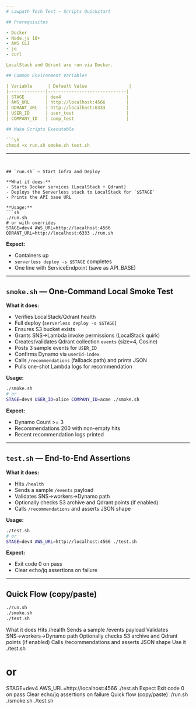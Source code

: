 ```yaml
---
# Lawpath Tech Test — Scripts Quickstart

## Prerequisites

- Docker
- Node.js 18+
- AWS CLI
- jq
- curl

LocalStack and Qdrant are run via Docker.

## Common Environment Variables

| Variable      | Default Value                |
|--------------|------------------------------|
| STAGE        | dev4                         |
| AWS_URL      | http://localhost:4566        |
| QDRANT_URL   | http://localhost:6333        |
| USER_ID      | user_test                    |
| COMPANY_ID   | comp_test                    |

## Make Scripts Executable

```sh
chmod +x run.sh smoke.sh test.sh
```

---
```


## `run.sh` — Start Infra and Deploy

**What it does:**
- Starts Docker services (LocalStack + Qdrant)
- Deploys the Serverless stack to LocalStack for `$STAGE`
- Prints the API base URL

**Usage:**
```sh
./run.sh
# or with overrides
STAGE=dev4 AWS_URL=http://localhost:4566 QDRANT_URL=http://localhost:6333 ./run.sh
```

**Expect:**
- Containers up
- `serverless deploy -s $STAGE` completes
- One line with ServiceEndpoint (save as API_BASE)

---

## `smoke.sh` — One-Command Local Smoke Test

**What it does:**
- Verifies LocalStack/Qdrant health
- Full deploy (`serverless deploy -s $STAGE`)
- Ensures S3 bucket exists
- Grants SNS→Lambda invoke permissions (LocalStack quirk)
- Creates/validates Qdrant collection `events` (size=4, Cosine)
- Posts 3 sample events for `USER_ID`
- Confirms Dynamo via `userId-index`
- Calls `/recommendations` (fallback path) and prints JSON
- Pulls one-shot Lambda logs for recommendation

**Usage:**
```sh
./smoke.sh
# or
STAGE=dev4 USER_ID=alice COMPANY_ID=acme ./smoke.sh
```

**Expect:**
- Dynamo Count >= 3
- Recommendations 200 with non-empty hits
- Recent recommendation logs printed

---

## `test.sh` — End-to-End Assertions

**What it does:**
- Hits `/health`
- Sends a sample `/events` payload
- Validates SNS→workers→Dynamo path
- Optionally checks S3 archive and Qdrant points (if enabled)
- Calls `/recommendations` and asserts JSON shape

**Usage:**
```sh
./test.sh
# or
STAGE=dev4 AWS_URL=http://localhost:4566 ./test.sh
```

**Expect:**
- Exit code 0 on pass
- Clear echo/jq assertions on failure

---

## Quick Flow (copy/paste)

```sh
./run.sh
./smoke.sh
./test.sh
```
What it does
Hits /health
Sends a sample /events payload
Validates SNS→workers→Dynamo path
Optionally checks S3 archive and Qdrant points (if enabled)
Calls /recommendations and asserts JSON shape
Use it
./test.sh
# or
STAGE=dev4 AWS_URL=http://localhost:4566 ./test.sh
Expect
Exit code 0 on pass
Clear echo/jq assertions on failure
Quick flow (copy/paste)
./run.sh
./smoke.sh
./test.sh